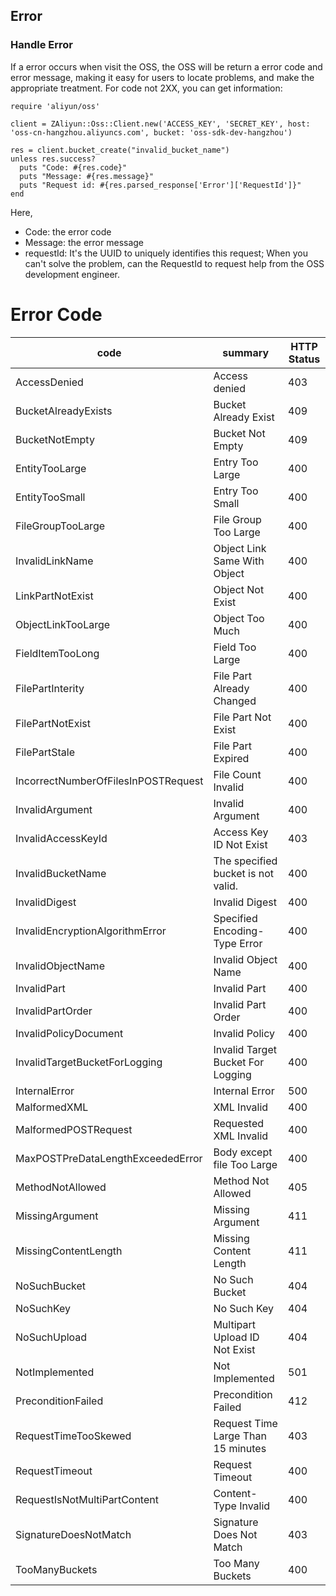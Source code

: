 ## Error

### Handle Error

If a error occurs when visit the OSS, the OSS will be return a error code and error message, making it easy for users to locate problems, and make the appropriate treatment. For code not 2XX, you can get information:

    require 'aliyun/oss'
    
    client = ZAliyun::Oss::Client.new('ACCESS_KEY', 'SECRET_KEY', host: 'oss-cn-hangzhou.aliyuncs.com', bucket: 'oss-sdk-dev-hangzhou')
    
    res = client.bucket_create("invalid_bucket_name")
    unless res.success?
      puts "Code: #{res.code}"
      puts "Message: #{res.message}"
      puts "Request id: #{res.parsed_response['Error']['RequestId']}"
    end
    
Here, 

+ Code: the error code
+ Message: the error message
+ requestId: It's the UUID to uniquely identifies this request; When you can't solve the problem, can the RequestId to request help from the OSS development engineer.   
    

# Error Code

| code  |  summary |  HTTP Status|
|---|---|---|
|AccessDenied	|Access denied | 403|
|BucketAlreadyExists	| Bucket Already Exist|	409|
|BucketNotEmpty	|Bucket Not Empty|	409|
|EntityTooLarge	| Entry Too Large|	400|
|EntityTooSmall	| Entry Too Small|	400|
|FileGroupTooLarge	|File Group Too Large|	400|
|InvalidLinkName	| Object Link Same With Object| 400|
|LinkPartNotExist	| Object Not Exist| 400|
|ObjectLinkTooLarge	| Object Too Much | 400|
|FieldItemTooLong	| Field Too Large| 400|
|FilePartInterity	| File Part Already Changed| 400|
|FilePartNotExist	|File Part Not Exist|	400|
|FilePartStale	| File Part Expired|	400|
|IncorrectNumberOfFilesInPOSTRequest|	File Count Invalid| 400|
|InvalidArgument	|Invalid Argument|	400|
|InvalidAccessKeyId | Access Key ID Not Exist| 403|
|InvalidBucketName	| The specified bucket is not valid.| 400|
|InvalidDigest	| Invalid Digest | 400|
|InvalidEncryptionAlgorithmError	| Specified Encoding-Type Error | 400|
|InvalidObjectName	|Invalid Object Name| 400
|InvalidPart	| Invalid Part| 400|
|InvalidPartOrder	|Invalid Part Order| 400|
|InvalidPolicyDocument	| Invalid Policy| 400|
|InvalidTargetBucketForLogging	|Invalid Target Bucket For Logging| 400|
|InternalError	|Internal Error| 500|
|MalformedXML	|	XML Invalid| 400|
|MalformedPOSTRequest | Requested XML Invalid | 400|
|MaxPOSTPreDataLengthExceededError	| Body except file Too Large | 400|
|MethodNotAllowed	|Method Not Allowed| 405|
|MissingArgument	|Missing Argument| 411|
|MissingContentLength	|Missing Content Length| 411|
|NoSuchBucket	|No Such Bucket| 404|
|NoSuchKey	|No Such Key| 404|
|NoSuchUpload	|Multipart Upload ID Not Exist| 404|
|NotImplemented	|Not Implemented| 501|
|PreconditionFailed	|Precondition Failed| 412|
|RequestTimeTooSkewed	|Request Time Large Than 15 minutes| 403|
|RequestTimeout	|Request Timeout| 400|
|RequestIsNotMultiPartContent | Content-Type Invalid| 400|
|SignatureDoesNotMatch	|Signature Does Not Match|403|
|TooManyBuckets	|Too Many Buckets| 400|
